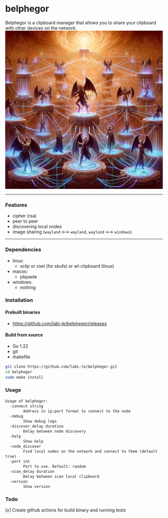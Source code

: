 # belphegor

Belphegor is a clipboard manager that allows you to share your clipboard with other devices on the network.\
<img src="logo.webp" width="800">
___

### Features
- cipher (rsa)
- peer to peer
- discovering local nodes
- image sharing (`wayland` <—> `wayland`, `wayland` <—> `windows`)

___
### Dependencies
- linux:
    * xclip or xsel (for skufs) or wl-clipboard (linux)
- macos:
    * pbpaste
- windows:
    * nothing


### Installation

#### Prebuilt binaries
- https://github.com/labi-le/belphegor/releases

#### Build from source
- Go 1.22
- git
- makefile

```sh
git clone https://github.com/labi-le/belphegor.git
cd belphegor
sudo make install
```

### Usage
```
Usage of belphegor:
  -connect string
        Address in ip:port format to connect to the node
  -debug
        Show debug logs
  -discover_delay duration
        Delay between node discovery
  -help
        Show help
  -node_discover
        Find local nodes on the network and connect to them (default true)
  -port int
        Port to use. Default: random
  -scan_delay duration
        Delay between scan local clipboard
  -version
        Show version
```
### Todo
[x] Create github actions for build binary and running tests
